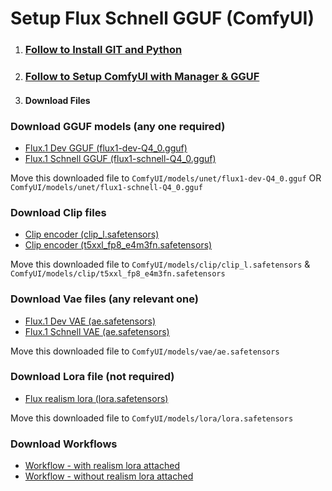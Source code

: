 # Setup Flux Schnell GGUF (ComfyUI)

1. ### [Follow to Install GIT and Python](https://github.com/zohaibtariq/youtube-guides/blob/main/setup-git-python.md)

1. ### [Follow to Setup ComfyUI with Manager & GGUF](https://github.com/zohaibtariq/comfyui-manager/blob/main/README.md)

3. #### Download Files

### Download GGUF models (any one required)

   - [Flux.1 Dev GGUF (flux1-dev-Q4_0.gguf)](https://huggingface.co/city96/FLUX.1-dev-gguf/tree/main)
   - [Flux.1 Schnell GGUF (flux1-schnell-Q4_0.gguf)](https://huggingface.co/city96/FLUX.1-schnell-gguf/tree/main)

Move this downloaded file to `ComfyUI/models/unet/flux1-dev-Q4_0.gguf` OR `ComfyUI/models/unet/flux1-schnell-Q4_0.gguf`

### Download Clip files

  - [Clip encoder (clip_l.safetensors)](https://huggingface.co/comfyanonymous/flux_text_encoders/tree/main)
  - [Clip encoder (t5xxl_fp8_e4m3fn.safetensors)](https://huggingface.co/comfyanonymous/flux_text_encoders/tree/main)

Move this downloaded file to `ComfyUI/models/clip/clip_l.safetensors` & `ComfyUI/models/clip/t5xxl_fp8_e4m3fn.safetensors`

### Download Vae files (any relevant one)

  - [Flux.1 Dev VAE (ae.safetensors)](https://huggingface.co/black-forest-labs/FLUX.1-dev/tree/main)
  - [Flux.1 Schnell VAE (ae.safetensors)](https://huggingface.co/black-forest-labs/FLUX.1-schnell/blob/main/ae.safetensors)

Move this downloaded file to `ComfyUI/models/vae/ae.safetensors`

### Download Lora file (not required)

  - [Flux realism lora (lora.safetensors)](https://huggingface.co/XLabs-AI/flux-RealismLora/tree/main)

Move this downloaded file to `ComfyUI/models/lora/lora.safetensors`

### Download Workflows

- [Workflow - with realism lora attached](https://github.com/zohaibtariq/youtube-guides/blob/main/workflow_flux_schnell_q4_gguf_lora.json)
- [Workflow - without realism lora attached]()

